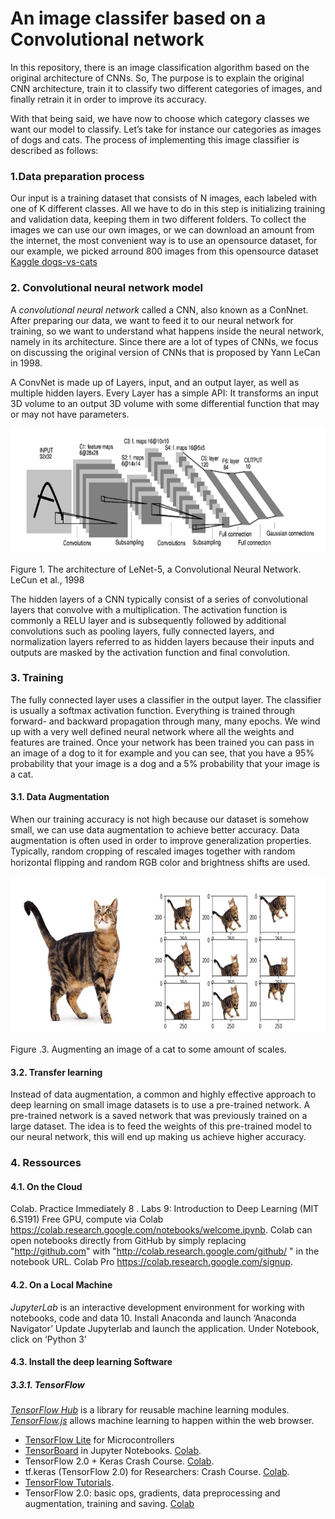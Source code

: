 # An image classifer based on a Convolutional network

 In this repository, there is an image classification algorithm based on the original architecture of CNNs. So, The purpose is to explain the original CNN architecture, train it to classify two different categories of images, and finally retrain it in order to improve its accuracy. 

With that being said, we have now to choose which category classes we want our model to classify. Let’s take for instance our categories as images of dogs and cats. The process of implementing this image classifier is described as follows:


### 1.Data preparation process


Our input is a training dataset that consists of N images, each labeled with one of K different classes. 
All we have to do in this step is initializing training and validation data, keeping them in two different folders.
To collect the images we can use our own images, or we can download an amount from the internet, the most convenient way is to use an opensource dataset, for our example, we picked arround 800 images from this opensource dataset [Kaggle dogs-vs-cats][1] 


### 2. Convolutional neural network model
A _convolutional neural network_ called a CNN, also known as a ConNnet.
After preparing our data, we want to feed it to our neural network for training, so we want to understand what happens inside the neural network, namely in its architecture.
Since there are a lot of types of CNNs, we focus on discussing the original version of CNNs that is proposed by Yann LeCan in 1998.

A ConvNet is made up of Layers, input, and an output layer, as well as multiple hidden layers. Every Layer has a simple API: It transforms an input 3D volume to an output 3D volume with some differential function that may or may not have parameters.

<img  src= "images_folder/CNN.png"  width="700" height= "200" >

Figure 1. The architecture of LeNet-5, a Convolutional Neural Network. LeCun et al., 1998

The hidden layers of a CNN typically consist of a series of convolutional layers that convolve with a multiplication. The activation function is commonly a RELU layer and is subsequently followed by additional convolutions such as pooling layers, fully connected layers, and normalization layers referred to as hidden layers because their inputs and outputs are masked by the activation function and final convolution.


### 3. Training

The fully connected layer uses a classifier in the output layer. The classifier is usually a softmax activation function.
Everything is trained through forward- and backward propagation through many, many epochs. We wind up with a very well defined neural network where all the weights and features are trained.
Once your network has been trained you can pass in an image of a dog to it for example and you can see, that you have a 95% probability that your image is a dog and a 5% probability that your image is a cat.


#### 3.1. Data Augmentation

When our training accuracy is not high because our dataset is somehow small, we can use data augmentation to achieve better accuracy.
Data augmentation is often used in order to improve generalization properties. Typically, random cropping of rescaled images together with random horizontal ﬂipping and random RGB color and brightness shifts are used.


<link rel="stylesheet" type = "images_folder" href="style.css">
<img  src= "images_folder/data_augmentation.jpeg"  width="800" height= "250" class="center" >



Figure .3. Augmenting an image of a cat to some amount of scales.

#### 3.2. Transfer learning

Instead of data augmentation, a common and highly effective approach to deep learning on small image datasets is to use a pre-trained network. A pre-trained network is a saved network that was previously trained on a large dataset. The idea is to feed the weights of this pre-trained model to our neural network, this will end up making us achieve higher accuracy.

### 4. Ressources
#### 4.1. On the Cloud

Colab. Practice Immediately 8 . Labs 9: Introduction to Deep Learning (MIT 6.S191)
Free GPU, compute via Colab https://colab.research.google.com/notebooks/welcome.ipynb.
Colab can open notebooks directly from GitHub by simply replacing "http://github.com" with
"http://colab.research.google.com/github/ " in the notebook URL.
Colab Pro https://colab.research.google.com/signup.

#### 4.2. On a Local Machine

_JupyterLab_ is an interactive development environment for working with notebooks, code and data 10.
Install Anaconda and launch ‘Anaconda Navigator’
Update Jupyterlab and launch the application. Under Notebook, click on ‘Python 3’

#### 4.3. Install the deep learning Software
##### 3.3.1. TensorFlow

[_TensorFlow Hub_][2] is a library for reusable machine learning modules.
[_TensorFlow.js_][3] allows machine learning to happen within the web browser.

*  [TensorFlow Lite][4] for Microcontrollers
*  [TensorBoard][5] in Jupyter Notebooks. [Colab][6].
*  TensorFlow 2.0 + Keras Crash Course. [Colab][7].
*  tf.keras (TensorFlow 2.0) for Researchers: Crash Course. [Colab][8].
*  [TensorFlow Tutorials][9].
*  TensorFlow 2.0: basic ops, gradients, data preprocessing and augmentation, training and saving. [Colab][10]



[1]: https://www.kaggle.com/c/dogs-vs-cats/data
[2]: https://www.tensorflow.org/hub
[3]: https://www.tensorflow.org/js/
[4]: https://www.tensorflow.org/lite/microcontrollers
[5]: https://www.tensorflow.org/tensorboard/tensorboard_in_notebooks
[6]: https://colab.research.google.com/github/tensorflow/tensorboard/blob/master/docs/tensorboard_in_%20notebooks.ipynb
[7]: https://colab.research.google.com/drive/1UCJt8EYjlzCs1H1d1X0iDGYJsHKwu-NO
[8]: https://colab.research.google.com/drive/14CvUNTaX1OFHDfaKaaZzrBsvMfhCOHIR
[9]: https://www.tensorflow.org/tutorials
[10]: https://colab.research.google.com/github/zaidalyafeai/Notebooks/blob/master/TF_2_0.ipynb


